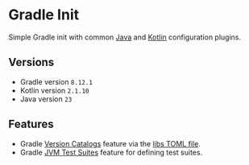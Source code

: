 # Gradle Init

Simple Gradle init with common [Java](/buildSrc/src/main/kotlin/common-java.gradle.kts) and [Kotlin](/buildSrc/src/main/kotlin/common-kotlin.gradle.kts) configuration plugins.

## Versions

* Gradle version `8.12.1`
* Kotlin version `2.1.10`
* Java version `23`

## Features

* Gradle [Version Catalogs](https://docs.gradle.org/current/userguide/platforms.html) feature via the [libs TOML file](/gradle/libs.versions.toml).
* Gradle [JVM Test Suites](https://docs.gradle.org/current/userguide/jvm_test_suite_plugin.html) feature for defining test suites.